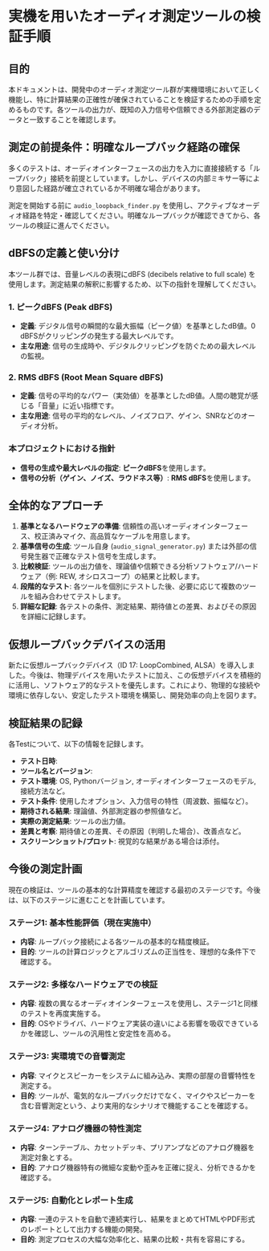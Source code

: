 # 実機を用いたオーディオ測定ツールの検証手順

## 目的

本ドキュメントは、開発中のオーディオ測定ツール群が実機環境において正しく機能し、特に計算結果の正確性が確保されていることを検証するための手順を定めるものです。各ツールの出力が、既知の入力信号や信頼できる外部測定器のデータと一致することを確認します。

## 測定の前提条件：明確なループバック経路の確保

多くのテストは、オーディオインターフェースの出力を入力に直接接続する「ループバック」接続を前提としています。しかし、デバイスの内部ミキサー等により意図した経路が確立されているか不明確な場合があります。

測定を開始する前に `audio_loopback_finder.py` を使用し、アクティブなオーディオ経路を特定・確認してください。明確なループバックが確認できてから、各ツールの検証に進んでください。

## dBFSの定義と使い分け

本ツール群では、音量レベルの表現にdBFS (decibels relative to full scale) を使用します。測定結果の解釈に影響するため、以下の指針を理解してください。

### 1. ピークdBFS (Peak dBFS)

*   **定義**: デジタル信号の瞬間的な最大振幅（ピーク値）を基準としたdB値。0 dBFSがクリッピングの発生する最大レベルです。
*   **主な用途**: 信号の生成時や、デジタルクリッピングを防ぐための最大レベルの監視。

### 2. RMS dBFS (Root Mean Square dBFS)

*   **定義**: 信号の平均的なパワー（実効値）を基準としたdB値。人間の聴覚が感じる「音量」に近い指標です。
*   **主な用途**: 信号の平均的なレベル、ノイズフロア、ゲイン、SNRなどのオーディオ分析。

### 本プロジェクトにおける指針

*   **信号の生成や最大レベルの指定**: **ピークdBFS**を使用します。
*   **信号の分析（ゲイン、ノイズ、ラウドネス等）**: **RMS dBFS**を使用します。

## 全体的なアプローチ

1.  **基準となるハードウェアの準備**: 信頼性の高いオーディオインターフェース、校正済みマイク、高品質なケーブルを用意します。
2.  **基準信号の生成**: ツール自身 (`audio_signal_generator.py`) または外部の信号発生器で正確なテスト信号を生成します。
3.  **比較検証**: ツールの出力値を、理論値や信頼できる分析ソフトウェア/ハードウェア（例: REW, オシロスコープ）の結果と比較します。
4.  **段階的なテスト**: 各ツールを個別にテストした後、必要に応じて複数のツールを組み合わせてテストします。
5.  **詳細な記録**: 各テストの条件、測定結果、期待値との差異、およびその原因を詳細に記録します。

## 仮想ループバックデバイスの活用

新たに仮想ループバックデバイス（ID 17: LoopCombined, ALSA）を導入しました。今後は、物理デバイスを用いたテストに加え、この仮想デバイスを積極的に活用し、ソフトウェア的なテストを優先します。これにより、物理的な接続や環境に依存しない、安定したテスト環境を構築し、開発効率の向上を図ります。

## 検証結果の記録

各Testについて、以下の情報を記録します。

*   **テスト日時**:
*   **ツール名とバージョン**:
*   **テスト環境**: OS, Pythonバージョン, オーディオインターフェースのモデル, 接続方法など。
*   **テスト条件**: 使用したオプション、入力信号の特性（周波数、振幅など）。
*   **期待される結果**: 理論値、外部測定器の参照値など。
*   **実際の測定結果**: ツールの出力値。
*   **差異と考察**: 期待値との差異、その原因（判明した場合）、改善点など。
*   **スクリーンショット/プロット**: 視覚的な結果がある場合は添付。

## 今後の測定計画

現在の検証は、ツールの基本的な計算精度を確認する最初のステージです。今後は、以下のステージに進むことを計画しています。

### ステージ1: 基本性能評価（現在実施中）
*   **内容**: ループバック接続による各ツールの基本的な精度検証。
*   **目的**: ツールの計算ロジックとアルゴリズムの正当性を、理想的な条件下で確認する。

### ステージ2: 多様なハードウェアでの検証
*   **内容**: 複数の異なるオーディオインターフェースを使用し、ステージ1と同様のテストを再度実施する。
*   **目的**: OSやドライバ、ハードウェア実装の違いによる影響を吸収できているかを確認し、ツールの汎用性と安定性を高める。

### ステージ3: 実環境での音響測定
*   **内容**: マイクとスピーカーをシステムに組み込み、実際の部屋の音響特性を測定する。
*   **目的**: ツールが、電気的なループバックだけでなく、マイクやスピーカーを含む音響測定という、より実用的なシナリオで機能することを確認する。

### ステージ4: アナログ機器の特性測定
*   **内容**: ターンテーブル、カセットデッキ、プリアンプなどのアナログ機器を測定対象とする。
*   **目的**: アナログ機器特有の微細な変動や歪みを正確に捉え、分析できるかを確認する。

### ステージ5: 自動化とレポート生成
*   **内容**: 一連のテストを自動で連続実行し、結果をまとめてHTMLやPDF形式のレポートとして出力する機能の開発。
*   **目的**: 測定プロセスの大幅な効率化と、結果の比較・共有を容易にする。
